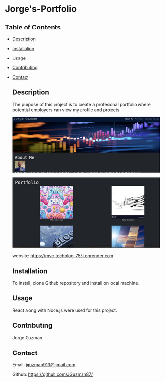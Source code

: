 # Jorge's-Portfolio

 ## Table of Contents
- [Description](#description) 
- [Installation](#installation)
- [Usage](#usage)
- [Contributing](#contributing)
- [Contact](#contact)
 

  ## Description

  The purpose of this project is to create a profesional portfolio where potential employers can view my profile and projects

  ![alt text](./jorge-portfolio//images/image.png)

  ![alt text](./jorge-portfolio/images/image-1.png)

  
  
  website: https://mvc-techblog-755i.onrender.com
  ## Installation

  To install, clone Github repository and install on local machine.
  
  ## Usage

  React along with Node.js were used for this project.

  ## Contributing
  Jorge Guzman

  
  ## Contact
  Email: jguzman913@gmail.com

  Github: https://github.com/JGuzman87/
